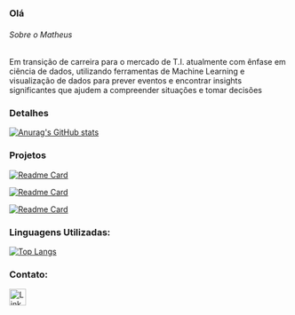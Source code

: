 ### Olá


 ###### Sobre o Matheus
Em transição de carreira para o mercado de T.I. atualmente com ênfase em ciência de dados, utilizando ferramentas de Machine Learning e visualização de dados para prever eventos e encontrar insights significantes que ajudem a compreender situações e tomar decisões

### Detalhes

[![Anurag's GitHub stats](https://github-readme-stats.vercel.app/api?username=MatheusFilipeASilva&show_icons=true&theme=dark)](https://github.com/anuraghazra/github-readme-stats)

### Projetos

[![Readme Card](https://github-readme-stats.vercel.app/api/pin/?username=MatheusFilipeASilva&repo=Classificacao_multinomial&theme=dark)](https://github.com/MatheusFilipeASilva/Classificacao_multinomial)

[![Readme Card](https://github-readme-stats.vercel.app/api/pin/?username=MatheusFilipeASilva&repo=Arvores-2-Arvores-de-Regressao&theme=dark)](https://github.com/MatheusFilipeASilva/Arvores-2-Arvores-de-Regressao)

[![Readme Card](https://github-readme-stats.vercel.app/api/pin/?username=MatheusFilipeASilva&repo=Regressao-II&theme=dark)](https://github.com/anuraghazra/github-readme-stats)
### Linguagens Utilizadas:

[![Top Langs](https://github-readme-stats.vercel.app/api/top-langs/?username=MatheusFilipeASilva&layout=compact)](https://github.com/anuraghazra/github-readme-stats)

### Contato:

[<img src='https://img.shields.io/badge/LinkedIn-0077B5?style=for-the-badge&logo=linkedin&logoColor=white' alt='Linkedin' height='30'>](https://www.linkedin.com/in/matheus-filipe-asilva/)
